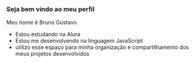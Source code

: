 ### Seja bem vindo ao meu perfil 

Meu nome é Bruno Gustavo

- Estou estudando na Alura
- Estou me desenvolvendo na linguagem JavaScript
- utilizo esse espaço para minha organização e compartilhamento dos meus projetos desenvolvidos
